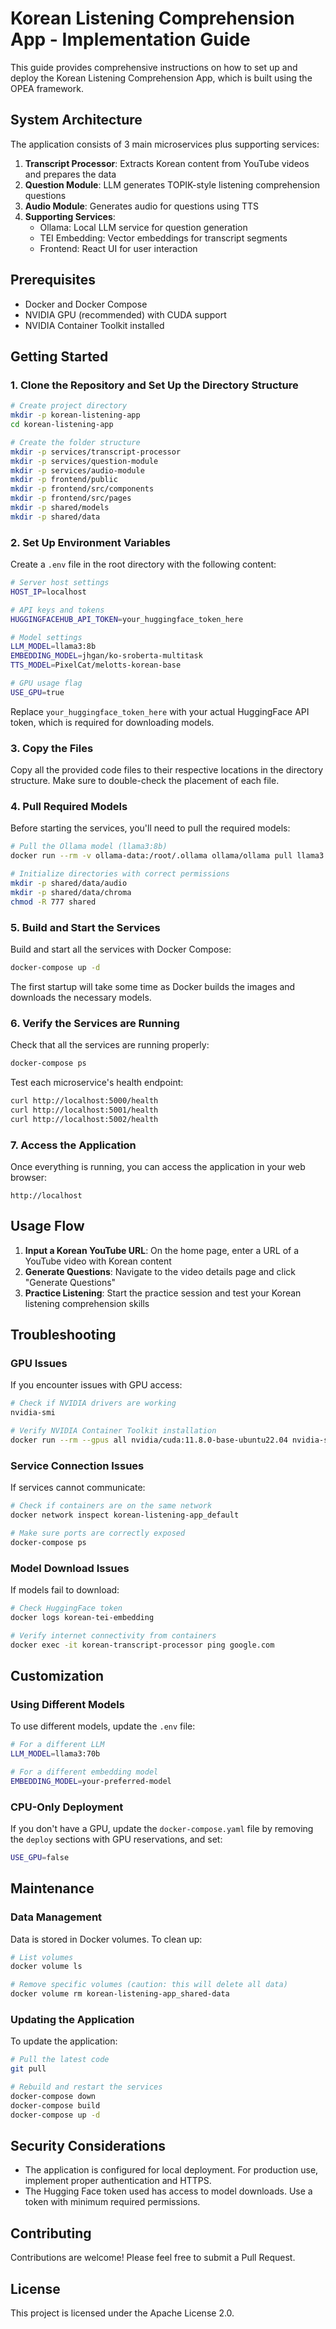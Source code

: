 # Korean Listening Comprehension App - Implementation Guide

This guide provides comprehensive instructions on how to set up and deploy the Korean Listening Comprehension App, which is built using the OPEA framework.

## System Architecture

The application consists of 3 main microservices plus supporting services:

1. **Transcript Processor**: Extracts Korean content from YouTube videos and prepares the data
2. **Question Module**: LLM generates TOPIK-style listening comprehension questions
3. **Audio Module**: Generates audio for questions using TTS
4. **Supporting Services**:
   - Ollama: Local LLM service for question generation
   - TEI Embedding: Vector embeddings for transcript segments
   - Frontend: React UI for user interaction

## Prerequisites

- Docker and Docker Compose
- NVIDIA GPU (recommended) with CUDA support
- NVIDIA Container Toolkit installed

## Getting Started

### 1. Clone the Repository and Set Up the Directory Structure

```bash
# Create project directory
mkdir -p korean-listening-app
cd korean-listening-app

# Create the folder structure
mkdir -p services/transcript-processor
mkdir -p services/question-module
mkdir -p services/audio-module
mkdir -p frontend/public
mkdir -p frontend/src/components
mkdir -p frontend/src/pages
mkdir -p shared/models
mkdir -p shared/data
```

### 2. Set Up Environment Variables

Create a `.env` file in the root directory with the following content:

```bash
# Server host settings
HOST_IP=localhost

# API keys and tokens
HUGGINGFACEHUB_API_TOKEN=your_huggingface_token_here

# Model settings
LLM_MODEL=llama3:8b
EMBEDDING_MODEL=jhgan/ko-sroberta-multitask
TTS_MODEL=PixelCat/melotts-korean-base

# GPU usage flag
USE_GPU=true
```

Replace `your_huggingface_token_here` with your actual HuggingFace API token, which is required for downloading models.

### 3. Copy the Files

Copy all the provided code files to their respective locations in the directory structure. Make sure to double-check the placement of each file.

### 4. Pull Required Models

Before starting the services, you'll need to pull the required models:

```bash
# Pull the Ollama model (llama3:8b)
docker run --rm -v ollama-data:/root/.ollama ollama/ollama pull llama3:8b

# Initialize directories with correct permissions
mkdir -p shared/data/audio
mkdir -p shared/data/chroma
chmod -R 777 shared
```

### 5. Build and Start the Services

Build and start all the services with Docker Compose:

```bash
docker-compose up -d
```

The first startup will take some time as Docker builds the images and downloads the necessary models.

### 6. Verify the Services are Running

Check that all the services are running properly:

```bash
docker-compose ps
```

Test each microservice's health endpoint:

```bash
curl http://localhost:5000/health
curl http://localhost:5001/health
curl http://localhost:5002/health
```

### 7. Access the Application

Once everything is running, you can access the application in your web browser:

```
http://localhost
```

## Usage Flow

1. **Input a Korean YouTube URL**: On the home page, enter a URL of a YouTube video with Korean content
2. **Generate Questions**: Navigate to the video details page and click "Generate Questions"
3. **Practice Listening**: Start the practice session and test your Korean listening comprehension skills

## Troubleshooting

### GPU Issues

If you encounter issues with GPU access:

```bash
# Check if NVIDIA drivers are working
nvidia-smi

# Verify NVIDIA Container Toolkit installation
docker run --rm --gpus all nvidia/cuda:11.8.0-base-ubuntu22.04 nvidia-smi
```

### Service Connection Issues

If services cannot communicate:

```bash
# Check if containers are on the same network
docker network inspect korean-listening-app_default

# Make sure ports are correctly exposed
docker-compose ps
```

### Model Download Issues

If models fail to download:

```bash
# Check HuggingFace token
docker logs korean-tei-embedding

# Verify internet connectivity from containers
docker exec -it korean-transcript-processor ping google.com
```

## Customization

### Using Different Models

To use different models, update the `.env` file:

```bash
# For a different LLM
LLM_MODEL=llama3:70b

# For a different embedding model
EMBEDDING_MODEL=your-preferred-model
```

### CPU-Only Deployment

If you don't have a GPU, update the `docker-compose.yaml` file by removing the `deploy` sections with GPU reservations, and set:

```bash
USE_GPU=false
```

## Maintenance

### Data Management

Data is stored in Docker volumes. To clean up:

```bash
# List volumes
docker volume ls

# Remove specific volumes (caution: this will delete all data)
docker volume rm korean-listening-app_shared-data
```

### Updating the Application

To update the application:

```bash
# Pull the latest code
git pull

# Rebuild and restart the services
docker-compose down
docker-compose build
docker-compose up -d
```

## Security Considerations

- The application is configured for local deployment. For production use, implement proper authentication and HTTPS.
- The Hugging Face token used has access to model downloads. Use a token with minimum required permissions.

## Contributing

Contributions are welcome! Please feel free to submit a Pull Request.

## License

This project is licensed under the Apache License 2.0.
